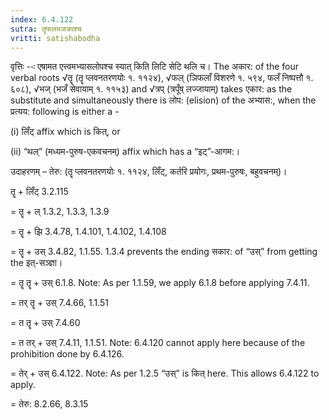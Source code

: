 ```yaml
---
index: 6.4.122
sutra: तॄफलभजत्रपश्च
vritti: satishabodha
---
```



वृत्तिः --ः एषामत एत्त्वमभ्यासलोपश्च स्यात् किति लिटि सेटि थलि च। The अकार: of the four verbal roots √तॄ (तॄ प्लवनतरणयोः १. ११२४), √फल् (ञिफलाँ विशरणे १. ५९४, फलँ निष्पत्तौ १. ६०८), √भज् (भजँ सेवायाम् १. ११५३) and √त्रप् (त्रपूँष् लज्जायाम्) takes एकार: as the substitute and simultaneously there is लोप: (elision) of the अभ्यास:, when the प्रत्यय: following is either a -

(i) लिँट् affix which is कित्, or

(ii) “थल्” (मध्यम-पुरुष-एकवचनम्) affix which has a “इट्”-आगम:।


उदाहरणम् – तेरु: (तॄ प्लवनतरणयोः १. ११२४, लिँट्, कर्तरि प्रयोगः, प्रथम-पुरुषः, बहुवचनम्)।


तॄ + लिँट् 3.2.115

= तॄ + ल् 1.3.2, 1.3.3, 1.3.9

= तॄ + झि 3.4.78, 1.4.101, 1.4.102, 1.4.108

= तॄ + उस् 3.4.82, 1.1.55. 1.3.4 prevents the ending सकार: of “उस्” from getting the इत्-सञ्ज्ञा।

= तॄ तॄ + उस् 6.1.8. Note: As per 1.1.59, we apply 6.1.8 before applying 7.4.11.

= तर् तॄ + उस् 7.4.66, 1.1.51

= त तॄ + उस् 7.4.60

= त तर् + उस् 7.4.11, 1.1.51. Note: 6.4.120 cannot apply here because of the prohibition done by 6.4.126.

= तेर् + उस् 6.4.122. Note: As per 1.2.5 “उस्” is कित् here. This allows 6.4.122 to apply.

= तेरु: 8.2.66, 8.3.15

